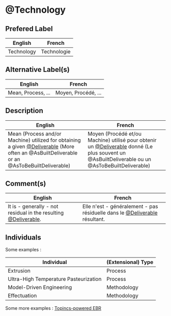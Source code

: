 @Technology
==

Prefered Label
-
<table>
    <thead>
        <tr>
            <th>English</th>
            <th>French</th>
        </tr>
    </thead>
    <tbody>
        <tr>
            <td>Technology</td>
            <td>Technologie</td>
        </tr>
    </tbody>
</table>

Alternative Label(s)
-
<table>
    <thead>
        <tr>
            <th>English</th>
            <th>French</th>
        </tr>
    </thead>
    <tbody>
        <tr>
            <td>Mean, Process, ...</td>
            <td>Moyen, Procédé, ...</td>
        </tr>
    </tbody>
</table>

Description
-
<table>
    <thead>
        <tr>
            <th>English</th>
            <th>French</th>
        </tr>
    </thead>
    <tbody>
        <tr>
            <td>Mean (Process and/or Machine) utilized for obtaining a given <a href="https://github.com/iPlumb3r/EcosystemMappingModel/blob/master/1_Semantic/Conceptionary/%40Deliverable.md">@Deliverable</a> (More often an @AsBuiltDeliverable or an @AsToBeBuiltDeliverable)</td>
            <td>Moyen (Procédé et/ou Machine) utilisé pour obtenir un <a href="https://github.com/iPlumb3r/EcosystemMappingModel/blob/master/1_Semantic/Conceptionary/%40Deliverable.md">@Deliverable</a> donné (Le plus souvent un @AsBuiltDeliverable ou un  @AsToBeBuiltDeliverable)</td>
        </tr>
    </tbody>
</table>

Comment(s)
-
<table>
    <thead>
        <tr>
            <th>English</th>
            <th>French</th>
        </tr>
    </thead>
    <tbody>
        <tr>
            <td>It is - generally - not residual in the resulting <a href="https://github.com/iPlumb3r/EcosystemMappingModel/blob/master/1_Semantic/Conceptionary/%40Deliverable.md">@Deliverable</a>.</td>
            <td>Elle n'est - généralement - pas résiduelle dans le  <a href="https://github.com/iPlumb3r/EcosystemMappingModel/blob/master/1_Semantic/Conceptionary/%40Deliverable.md">@Deliverable</a> résultant.</td>
        </tr>
    </tbody>
</table>

Individuals
-


Some examples : 
<table>
    <thead>
        <tr>
            <th>Individual</th>
            <th>(Extensional) Type</th>
        </tr>
    </thead>
    <tbody>
        <tr>
            <td>Extrusion</td>
            <td>Process</td>
        </tr>
        <tr>
            <td>Ultra-High Temperature Pasteurization</td>
            <td>Process</td>
        </tr>
        <tr>
            <td>Model-Driven Engineering</td>
            <td>Methodology</td>
        </tr>
        <tr>
            <td>Effectuation</td>
            <td>Methodology</td>
        </tr>
    </tbody>
</table>

Some more examples : <a href="https://www.topincs.com/EntangledBootstrap/.index?tt=1221">Topincs-powered EBR</a>
